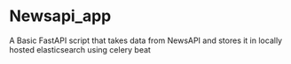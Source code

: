 # Newsapi_app
A Basic FastAPI script that takes data from NewsAPI and stores it in locally hosted elasticsearch using celery beat

